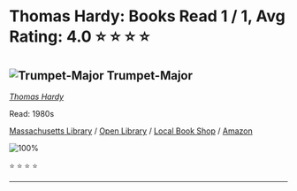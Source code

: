 # Thomas Hardy:  Books Read 1 / 1, Avg Rating: 4.0 :star: :star: :star: :star:

## ![Trumpet-Major](https://books.google.com/books/content?id=oPKqxQEACAAJ&printsec=frontcover&img=1&zoom=1&source=gbs_api) Trumpet-Major
*[Thomas Hardy](../authors/ThomasHardy)*

Read: 1980s

[Massachusetts Library](https://library.minlib.net/search/i=9781099450471) / [Open Library](https://openlibrary.org/isbn/9781099450471) / [Local Book Shop](https://bookshop.org/book/9781099450471) / [Amazon](https://amazon.com/dp/1095352989)

![100%](https://geps.dev/progress/100) 

:star: :star: :star: :star:

---
